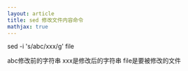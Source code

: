 ```yaml
---
layout: article
title: sed 修改文件内容命令
mathjax: true
---
```

sed -i 's/abc/xxx/g' file

abc修改前的字符串
xxx是修改后的字符串
file是要被修改的文件


